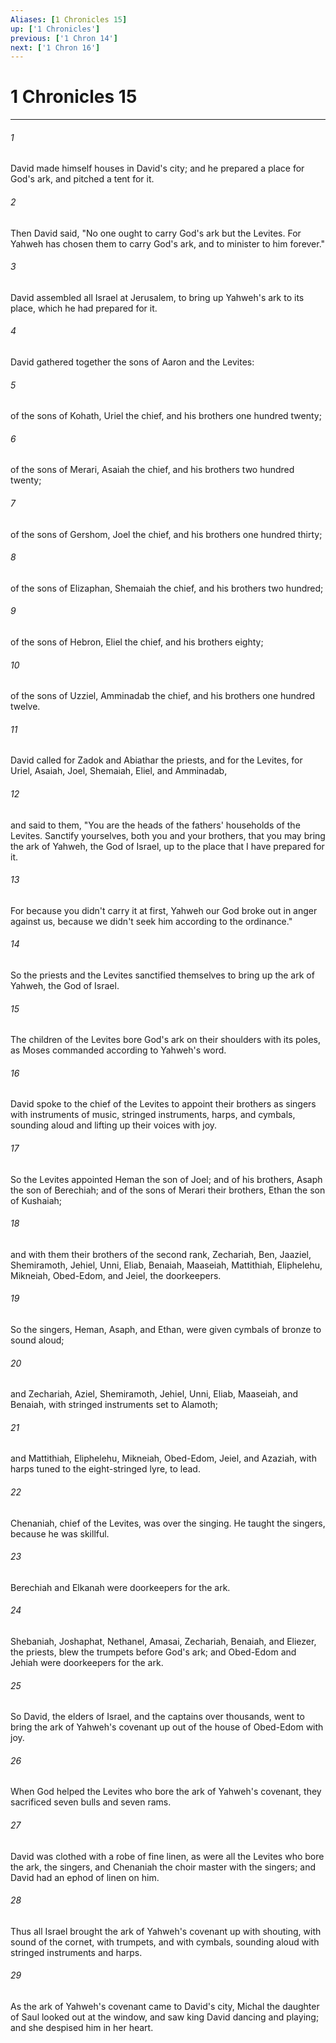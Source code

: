 ```yaml
---
Aliases: [1 Chronicles 15]
up: ['1 Chronicles']
previous: ['1 Chron 14']
next: ['1 Chron 16']
---
```

# 1 Chronicles 15
***





###### 1 

David made himself houses in David's city; and he prepared a place for God's ark, and pitched a tent for it. 



###### 2 

Then David said, "No one ought to carry God's ark but the Levites. For Yahweh has chosen them to carry God's ark, and to minister to him forever." 



###### 3 

David assembled all Israel at Jerusalem, to bring up Yahweh's ark to its place, which he had prepared for it. 



###### 4 

David gathered together the sons of Aaron and the Levites: 



###### 5 

of the sons of Kohath, Uriel the chief, and his brothers one hundred twenty; 



###### 6 

of the sons of Merari, Asaiah the chief, and his brothers two hundred twenty; 



###### 7 

of the sons of Gershom, Joel the chief, and his brothers one hundred thirty; 



###### 8 

of the sons of Elizaphan, Shemaiah the chief, and his brothers two hundred; 



###### 9 

of the sons of Hebron, Eliel the chief, and his brothers eighty; 



###### 10 

of the sons of Uzziel, Amminadab the chief, and his brothers one hundred twelve. 



###### 11 

David called for Zadok and Abiathar the priests, and for the Levites, for Uriel, Asaiah, Joel, Shemaiah, Eliel, and Amminadab, 



###### 12 

and said to them, "You are the heads of the fathers' households of the Levites. Sanctify yourselves, both you and your brothers, that you may bring the ark of Yahweh, the God of Israel, up to the place that I have prepared for it. 



###### 13 

For because you didn't carry it at first, Yahweh our God broke out in anger against us, because we didn't seek him according to the ordinance." 



###### 14 

So the priests and the Levites sanctified themselves to bring up the ark of Yahweh, the God of Israel. 



###### 15 

The children of the Levites bore God's ark on their shoulders with its poles, as Moses commanded according to Yahweh's word. 



###### 16 

David spoke to the chief of the Levites to appoint their brothers as singers with instruments of music, stringed instruments, harps, and cymbals, sounding aloud and lifting up their voices with joy. 



###### 17 

So the Levites appointed Heman the son of Joel; and of his brothers, Asaph the son of Berechiah; and of the sons of Merari their brothers, Ethan the son of Kushaiah; 



###### 18 

and with them their brothers of the second rank, Zechariah, Ben, Jaaziel, Shemiramoth, Jehiel, Unni, Eliab, Benaiah, Maaseiah, Mattithiah, Eliphelehu, Mikneiah, Obed-Edom, and Jeiel, the doorkeepers. 



###### 19 

So the singers, Heman, Asaph, and Ethan, were given cymbals of bronze to sound aloud; 



###### 20 

and Zechariah, Aziel, Shemiramoth, Jehiel, Unni, Eliab, Maaseiah, and Benaiah, with stringed instruments set to Alamoth; 



###### 21 

and Mattithiah, Eliphelehu, Mikneiah, Obed-Edom, Jeiel, and Azaziah, with harps tuned to the eight-stringed lyre, to lead. 



###### 22 

Chenaniah, chief of the Levites, was over the singing. He taught the singers, because he was skillful. 



###### 23 

Berechiah and Elkanah were doorkeepers for the ark. 



###### 24 

Shebaniah, Joshaphat, Nethanel, Amasai, Zechariah, Benaiah, and Eliezer, the priests, blew the trumpets before God's ark; and Obed-Edom and Jehiah were doorkeepers for the ark. 



###### 25 

So David, the elders of Israel, and the captains over thousands, went to bring the ark of Yahweh's covenant up out of the house of Obed-Edom with joy. 



###### 26 

When God helped the Levites who bore the ark of Yahweh's covenant, they sacrificed seven bulls and seven rams. 



###### 27 

David was clothed with a robe of fine linen, as were all the Levites who bore the ark, the singers, and Chenaniah the choir master with the singers; and David had an ephod of linen on him. 



###### 28 

Thus all Israel brought the ark of Yahweh's covenant up with shouting, with sound of the cornet, with trumpets, and with cymbals, sounding aloud with stringed instruments and harps. 



###### 29 

As the ark of Yahweh's covenant came to David's city, Michal the daughter of Saul looked out at the window, and saw king David dancing and playing; and she despised him in her heart.
